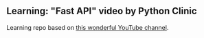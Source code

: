 ## Learning: "Fast API" video by Python Clinic

Learning repo based on [this wonderful YouTube channel](https://www.youtube.com/@pythonclinic).
